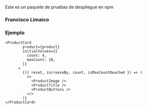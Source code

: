 Este es un paquete de pruebas de despliegue en npm

### Francisco Limaico

### Ejemplo

```
<ProductCard
        product={product}
        initialValues={{
          count: 4,
          maxCount: 10,
        }}
      >
        {({ reset, increaseBy, count, isMaxCountReached }) => (
          <>
            <ProductImage />
            <ProductTitle />
            <ProductButtons />
          </>
        )}
</ProductCard>
```